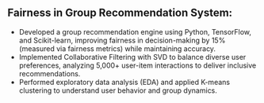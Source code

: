 <h2> Fairness in Group Recommendation System: </h2>

- Developed a group recommendation engine using Python, TensorFlow, and Scikit-learn, improving fairness in decision-making by 15% (measured via fairness metrics) while maintaining accuracy.
- Implemented Collaborative Filtering with SVD to balance diverse user preferences, analyzing 5,000+ user-item interactions to deliver inclusive recommendations.
- Performed exploratory data analysis (EDA) and applied K-means clustering to understand user behavior and group dynamics.
